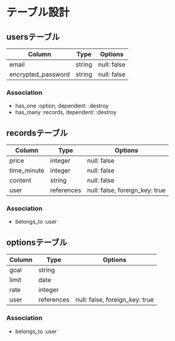 # テーブル設計

## usersテーブル

| Column             | Type   | Options     |
| ------------------ | ------ | ----------- |
| email              | string | null: false |
| encrypted_password | string | null: false |

### Association

- has_one :option, dependent: :destroy
- has_many :records, dependent: :destroy

## recordsテーブル

| Column      | Type       | Options                        |
| ----------- | ---------- | ------------------------------ |
| price       | integer    | null: false                    |
| time_minute | integer    | null: false                    |
| content     | string     | null: false                    |
| user        | references | null: false, foreign_key: true |

### Association

- belongs_to :user

## optionsテーブル

| Column | Type       | Options                        |
| ------ | ---------- | ------------------------------ |
| goal   | string     |                                |
| limit  | date       |                                |
| rate   | integer    |                                |
| user   | references | null: false, foreign_key: true |

### Association

- belongs_to :user